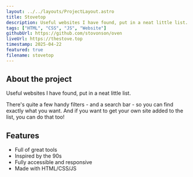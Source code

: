 ```yaml
---
layout: ../../layouts/ProjectLayout.astro
title: Stovetop
description: Useful websites I have found, put in a neat little list.
tags: ["HTML", "CSS", "JS", "Website"]
githubUrl: https://github.com/stovonson/oven
liveUrl: https://thestove.top
timestamp: 2025-04-22
featured: true
filename: stovetop
---
```


## About the project

Useful websites I have found, put in a neat little list.

There's quite a few handy filters - and a search bar - so you can find exactly what you want. And if you want to get your own site added to the list, you can do that too!

## Features

- Full of great tools
- Inspired by the 90s
- Fully accessible and responsive
- Made with HTML/CSS/JS